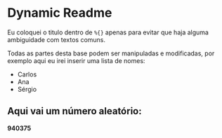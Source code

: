 # Dynamic Readme
Eu coloquei o titulo dentro de `%{}` apenas para evitar que haja alguma ambiguidade com textos comuns.

Todas as partes desta base podem ser manipuladas e modificadas, por exemplo aqui eu irei inserir uma lista de nomes:
- Carlos
- Ana
- Sérgio

## Aqui vai um número aleatório:
**940375**